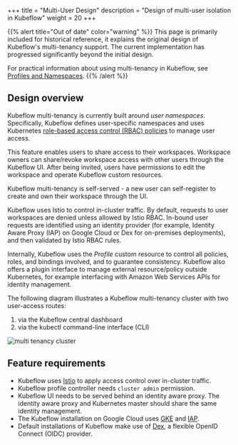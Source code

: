 +++
title = "Multi-User Design"
description = "Design of multi-user isolation in Kubeflow"
weight = 20
+++

{{% alert title="Out of date" color="warning" %}}
This page is primarily included for historical reference, it explains the original design of Kubeflow's multi-tenancy support.
The current implementation has progressed significantly beyond the initial design.

For practical information about using multi-tenancy in Kubeflow, see [Profiles and Namespaces](/docs/components/central-dash/profiles/).
{{% /alert %}}

## Design overview

Kubeflow multi-tenancy is currently built around *user namespaces*. 
Specifically, Kubeflow defines user-specific namespaces and uses Kubernetes [role-based access control (RBAC) policies](https://kubernetes.io/docs/reference/access-authn-authz/rbac/) to manage user access.

This feature enables users to share access to their workspaces.
Workspace owners can share/revoke workspace access with other users through the Kubeflow UI.
After being invited, users have permissions to edit the workspace and operate Kubeflow custom resources.

Kubeflow multi-tenancy is self-served - a new user can self-register to create and own their workspace through the UI.

Kubeflow uses Istio to control in-cluster traffic. 
By default, requests to user workspaces are denied unless allowed by Istio RBAC. 
In-bound user requests are identified using an identity provider (for example, Identity Aware Proxy (IAP) on Google Cloud or Dex for on-premises deployments), and then validated by Istio RBAC rules.

Internally, Kubeflow uses the *Profile* custom resource to control all policies, roles, and bindings involved, and to guarantee consistency. 
Kubeflow also offers a plugin interface to manage external resource/policy outside Kubernetes, for example interfacing with Amazon Web Services APIs for identity management.

The following diagram illustrates a Kubeflow multi-tenancy cluster with two user-access routes:

1. via the Kubeflow central dashboard 
2. via the kubectl command-line interface (CLI)

<img src="/docs/images/multi-tenancy-cluster.png" alt="multi tenancy cluster" class="mt-3 mb-3"></img>

## Feature requirements

- Kubeflow uses [Istio](https://istio.io/) to apply access control over in-cluster traffic.
- Kubeflow profile controller needs `cluster admin` permission.
- Kubeflow UI needs to be served behind an identity aware proxy. 
  The identity aware proxy and Kubernetes master should share the same identity management.
- The Kubeflow installation on Google Cloud uses [GKE](https://cloud.google.com/kubernetes-engine) and [IAP](https://cloud.google.com/iap/docs/concepts-overview).
- Default installations of Kubeflow make use of [Dex](https://github.com/dexidp/dex), a flexible OpenID Connect (OIDC) provider.
